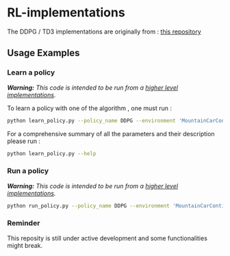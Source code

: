 # RL-implementations

The DDPG / TD3 implementations are originally from : [this repository](https://github.com/sfujim/TD3)

## Usage Examples

### Learn a policy

_**Warning:**  This code is intended to be run from a [higher level implementations]([https://github.com/schott97l/RL_analysis](https://github.com/schott97l/RL_analysis))._

To learn a policy with one of the algorithm , one must run :

```sh
python learn_policy.py --policy_name DDPG --environment 'MountainCarContinuous-v0'
```
For a comprehensive summary of all the parameters and their description please run :
```sh
python learn_policy.py --help
```

### Run a policy

_**Warning:**  This code is intended to be run from a [higher level implementations]([https://github.com/schott97l/RL_analysis](https://github.com/schott97l/RL_analysis))._

```sh
python run_policy.py --policy_name DDPG --environment 'MountainCarContinuous-v0'
```

### Reminder
This reposity is still under active development and some functionalities might break.
